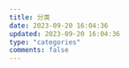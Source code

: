 ```yaml
---
title: 分类
date: 2023-09-20 16:04:36
updated: 2023-09-20 16:04:36
type: "categories"
comments: false
---
```

